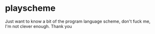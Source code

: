 playscheme
==========

Just want to know a bit of  the program language scheme, don't fuck me, I'm not clever enough. Thank you
